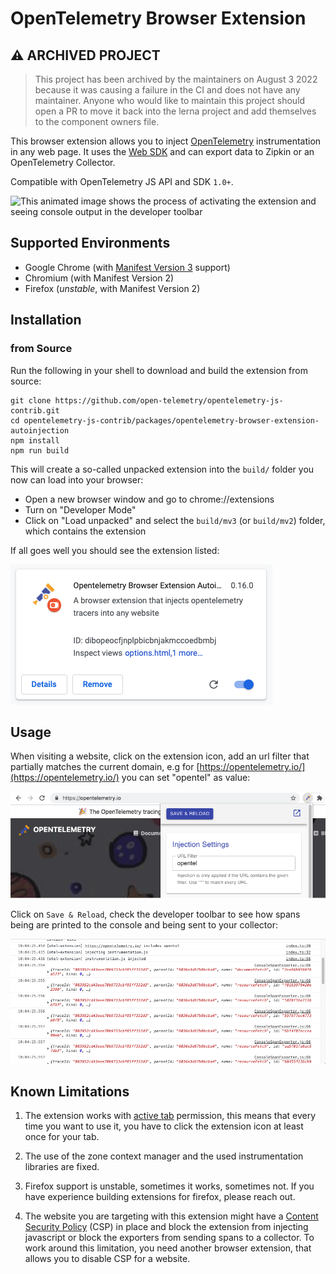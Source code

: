 # OpenTelemetry Browser Extension

## :warning: ARCHIVED PROJECT

> This project has been archived by the maintainers on August 3 2022 because it was causing a failure in the CI and does not have any maintainer.
> Anyone who would like to maintain this project should open a PR to move it back into the lerna project and add themselves to the component owners file.


This browser extension allows you to inject [OpenTelemetry](https://opentelemetry.io/) instrumentation in any web page. It uses the [Web SDK](https://github.com/open-telemetry/opentelemetry-js/tree/main/packages/opentelemetry-sdk-trace-web) and can export data to Zipkin or an OpenTelemetry Collector.

Compatible with OpenTelemetry JS API and SDK `1.0+`.

![This animated image shows the process of activating the extension and seeing console output in the developer toolbar](./images/inject-opentelemetry.gif)

## Supported Environments

* Google Chrome (with [Manifest Version 3](https://developer.chrome.com/docs/extensions/mv3/intro/) support)
* Chromium (with Manifest Version 2)
* Firefox (*unstable*, with Manifest Version 2)

## Installation

### from Source

Run the following in your shell to download and build the extension from source:

```shell
git clone https://github.com/open-telemetry/opentelemetry-js-contrib.git
cd opentelemetry-js-contrib/packages/opentelemetry-browser-extension-autoinjection
npm install
npm run build
```

This will create a so-called unpacked extension into the `build/` folder you now can load into your browser:

* Open a new browser window and go to chrome://extensions
* Turn on "Developer Mode"
* Click on "Load unpacked" and select the `build/mv3` (or `build/mv2`) folder, which contains the extension

If all goes well you should see the extension listed:

![This image shows the extension being installed in chrome://extensions](./images/extensionCard.png)

## Usage

When visiting a website, click on the extension icon, add an url filter that partially matches the current domain, e.g for [https://opentelemetry.io/](https://opentelemetry.io/) you can set "opentel" as value:

![This image shows an open extension popup with url filter set to "opentel"](./images/popup.png)

Click on `Save & Reload`, check the developer toolbar to see how spans being are printed to the console and being sent to your collector:

![This image shows spans being printed into the console of the developer toolbar for opentelemetry.io](./images/console.png)

## Known Limitations

1. The extension works with [active tab](https://developer.chrome.com/docs/extensions/mv3/manifest/activeTab/) permission, this means that every time you want to use it, you have to click the extension icon at least once for your tab.

2. The use of the zone context manager and the used instrumentation libraries are fixed.

3. Firefox support is unstable, sometimes it works, sometimes not. If you have experience building extensions for firefox, please reach out.

4. The website you are targeting with this extension might have a [Content Security Policy](https://developer.mozilla.org/en-US/docs/Web/HTTP/Headers/Content-Security-Policy) (CSP) in place and block the extension from injecting javascript or block the exporters from sending spans to a collector. To work around this limitation, you need another browser extension, that allows you to disable CSP for a website.
